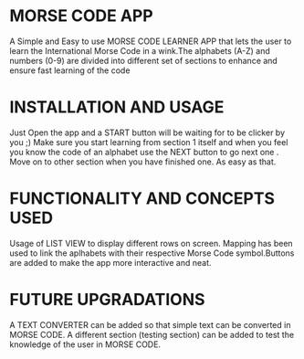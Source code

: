 # MORSE CODE APP

A Simple and Easy to use MORSE CODE LEARNER APP that lets the user to learn the International Morse Code in a wink.The alphabets (A-Z) and numbers (0-9) are divided into different set of sections to enhance and ensure fast learning of the code

# INSTALLATION AND USAGE

Just Open the app and a START button will be waiting for to be clicker by you ;) Make sure you start learning from section 1 itself and when you feel you know the code of an alphabet use the NEXT button to go next one . Move on to other section when you have finished one. As easy as that.

# FUNCTIONALITY AND CONCEPTS USED
Usage of LIST VIEW to display different rows on screen. Mapping has been used to link the aplhabets with their respective Morse Code symbol.Buttons are added to make the app more interactive and neat.


# FUTURE UPGRADATIONS
A TEXT CONVERTER can be added so that simple text can be converted in MORSE CODE. A different section (testing section) can be added to test the knowledge of the user in MORSE CODE.

